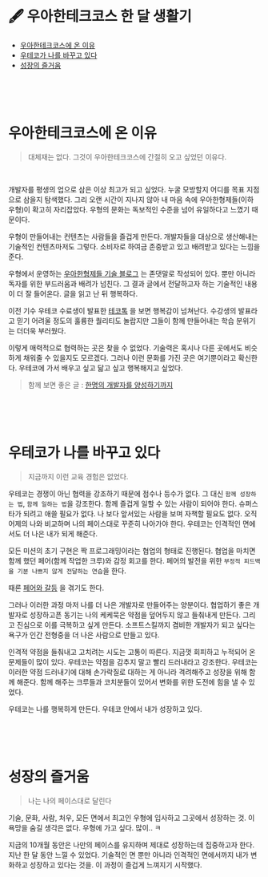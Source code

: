 # 🖋 우아한테크코스 한 달 생활기

- [우아한테크코스에 온 이유](#우아한테크코스에-온-이유)
- [우테코가 나를 바꾸고 있다](#우테코가-나를-바꾸고-있다)
- [성장의 즐거움](#성장의-즐거움)

<br><br><br>

# 우아한테크코스에 온 이유

> 대체재는 없다. 그것이 우아한테크코스에 간절히 오고 싶었던 이유다.

<br>

개발자를 평생의 업으로 삼은 이상 최고가 되고 싶었다.
누굴 모방할지 어디를 목표 지점으로 삼을지 탐색했다.
그리 오랜 시간이 지나지 않아 내 마음 속에 우아한형제들(이하 우형)이 확고히 자리잡았다.
우형의 문화는 독보적인 수준을 넘어 유일하다고 느꼈기 때문이다.

우형이 만들어내는 컨텐츠는 사람들을 즐겁게 만든다.
개발자들을 대상으로 생산해내는 기술적인 컨텐츠마저도 그렇다.
소비자로 하여금 존중받고 있고 배려받고 있다는 느낌을 준다.

우형에서 운영하는 [우아한형제들 기술 블로그](https://techblog.woowahan.com/) 는 존댓말로 작성되어 있다.
뿐만 아니라 독자를 위한 부드러움과 배려가 넘친다.
그 결과 글에서 전달하고자 하는 기술적인 내용이 더 잘 들어온다.
글을 읽고 난 뒤 행복하다.

이전 기수 우테코 수료생이 발표한 [테코톡](https://www.youtube.com/watch?v=XfYJCpAb2aE) 을 보면 행복감이 넘쳐난다.
수강생의 발표라고 믿기 어려울 정도의 훌륭한 퀄리티도 놀랍지만
그들이 함께 만들어내는 학습 분위기는 더더욱 부러웠다.

이렇게 매력적으로 협력하는 곳은 찾을 수 없었다.
기술력은 혹시나 다른 곳에서도 비슷하게 채워줄 수 있을지도 모르겠다. 
그러나 이런 문화를 가진 곳은 여기뿐이라고 확신한다. 
우테코에 가서 배우고 싶고 닮고 싶고 행복해지고 싶었다.

> 함께 보면 좋은 글 : [한명의 개발자를 양성하기까지](https://techblog.woowahan.com/5977/)

<br><br><br>

# 우테코가 나를 바꾸고 있다

> 지금까지 이런 교육 경험은 없었다.

우테코는 경쟁이 아닌 협력을 강조하기 때문에 점수나 등수가 없다. 
그 대신 `함께 성장하는 법`, `함께 일하는 법`을 강조한다. 
함께 즐겁게 일할 수 있는 사람이 되어야 한다. 
슈퍼스타가 되려고 애쓸 필요가 없다.
나 보다 앞서있는 사람을 보며 자책할 필요도 없다. 
오직 어제의 나와 비교하며 나의 페이스대로 꾸준히 나아가야 한다. 
우테코는 인격적인 면에서도 더 나은 내가 되게 해준다.

모든 미션의 초기 구현은 짝 프로그래밍이라는 협업의 형태로 진행된다. 
협업을 마치면 함께 했던 페어(함께 작업한 크루)와 감정 회고를 한다.
페어의 발전을 위한 `부정적 피드백을 기분 나쁘지 않게 전달하는 연습`을 한다.

때론 [페어와 갈등](https://prolog.techcourse.co.kr/studylogs/2097) 을 겪기도 한다.

그러나 이러한 과정 마저 나를 더 나은 개발자로 만들어주는 양분이다.
협업하기 좋은 개발자로 성장하고픈 동기는 나의 케케묵은 약점을 덮어두지 않고 들춰내게 만든다.
그리고 진심으로 이를 극복하고 싶게 만든다.
소프트스킬까지 겸비한 개발자가 되고 싶다는 욕구가 인간 전형중을 더 나은 사람으로 만들고 있다.

인격적 약점을 들춰내고 고치려는 시도는 고통이 따른다.
지금껏 회피하고 누적되어 온 문제들이 많이 있다.
우테코는 약점을 감추지 말고 빨리 드러내라고 강조한다.
우테코는 이러한 약점 드러내기에 대해 손가락질로 대하는 게 아니라 격려해주고 성장을 위해 함께 해준다.
함께 해주는 크루들과 코치분들이 있어서 변화를 위한 도전에 힘을 낼 수 있었다.

우테코는 나를 행복하게 만든다.
우테코 안에서 내가 성장하고 있다.

<br><br><br>

# 성장의 즐거움

> 나는 나의 페이스대로 달린다

기술, 문화, 사람, 처우, 모든 면에서 최고인 우형에 입사하고 그곳에서 성장하는 것. 
이 욕망을 숨길 생각은 없다.
우형에 가고 싶다. 많이.. ㅋ

지금의 10개월 동안은 나만의 페이스를 유지하며 제대로 성장하는데 집중하고자 한다.
지난 한 달 동안 느낄 수 있었다.
기술적인 면 뿐만 아니라 인격적인 면에서까지 내가 변화하고 성장하고 있다는 것을.
이 과정이 즐겁게 느껴지기 시작했다.
